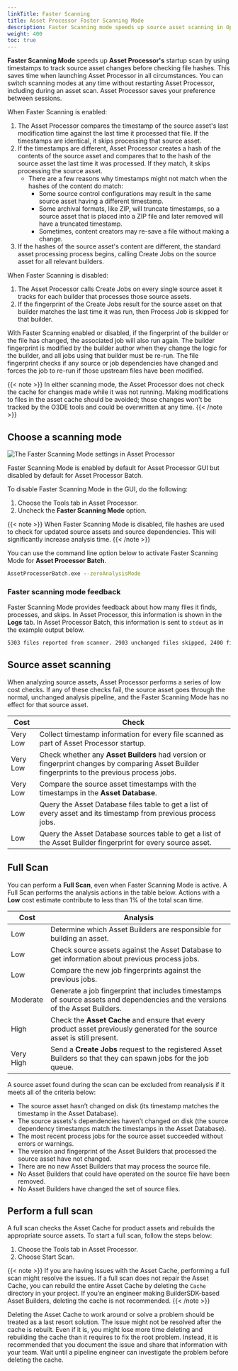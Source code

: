 ```yaml
---
linkTitle: Faster Scanning
title: Asset Processor Faster Scanning Mode
description: Faster Scanning mode speeds up source asset scanning in Open 3D Engine (O3DE).
weight: 400
toc: true
---
```


**Faster Scanning Mode** speeds up **Asset Processor's** startup scan by using timestamps to track source asset changes before checking file hashes. This saves time when launching Asset Processor in all circumstances. You can switch scanning modes at any time without restarting Asset Processor, including during an asset scan. Asset Processor saves your preference between sessions.

When Faster Scanning is enabled:
1. The Asset Processor compares the timestamp of the source asset's last modification time against the last time it processed that file. If the timestamps are identical, it skips processing that source asset.
1. If the timestamps are different, Asset Processor creates a hash of the contents of the source asset and compares that to the hash of the source asset the last time it was processed. If they match, it skips processing the source asset.
    * There are a few reasons why timestamps might not match when the hashes of the content do match:
        * Some source control configurations may result in the same source asset having a different timestamp.
        * Some archival formats, like ZIP, will truncate timestamps, so a source asset that is placed into a ZIP file and later removed will have a truncated timestamp.
        * Sometimes, content creators may re-save a file without making a change.
1. If the hashes of the source asset's content are different, the standard asset processing process begins, calling Create Jobs on the source asset for all relevant builders.

When Faster Scanning is disabled:
1. The Asset Processor calls Create Jobs on every single source asset it tracks for each builder that processes those source assets.
1. If the fingerprint of the Create Jobs result for the source asset on that builder matches the last time it was run, then Process Job is skipped for that builder.

With Faster Scanning enabled or disabled, if the fingerprint of the builder or the file has changed, the associated job will also run again. The builder fingerprint is modified by the builder author when they change the logic for the builder, and all jobs using that builder must be re-run. The file fingerprint checks if any source or job dependencies have changed and forces the job to re-run if those upstream files have been modified.

{{< note >}}
In either scanning mode, the Asset Processor does not check the cache for changes made while it was not running. Making modifications to files in the asset cache should be avoided; those changes won't be tracked by the O3DE tools and could be overwritten at any time.
{{< /note >}}

## Choose a scanning mode

![The Faster Scanning Mode settings in Asset Processor](/images/user-guide/assets/asset-processor/interface-fast-scan.png)

Faster Scanning Mode is enabled by default for Asset Processor GUI but disabled by default for Asset Processor Batch.

To disable Faster Scanning Mode in the GUI, do the following:
1. Choose the Tools tab in Asset Processor.
1. Uncheck the **Faster Scanning Mode** option.

{{< note >}}
When Faster Scanning Mode is disabled, file hashes are used to check for updated source assets and source dependencies. This will significantly increase analysis time.
{{< /note >}}

You can use the command line option below to activate Faster Scanning Mode for **Asset Processor Batch**.

```cmd
AssetProcessorBatch.exe --zeroAnalysisMode
```

### Faster scanning mode feedback

Faster Scanning Mode provides feedback about how many files it finds, processes, and skips. In Asset Processor, this information is shown in the **Logs** tab. In Asset Processor Batch, this information is sent to `stdout` as in the example output below.

```cmd
5303 files reported from scanner. 2903 unchanged files skipped, 2400 files processed
```

## Source asset scanning

When analyzing source assets, Asset Processor performs a series of low cost checks. If any of these checks fail, the source asset goes through the normal, unchanged analysis pipeline, and the Faster Scanning Mode has no effect for that source asset.

| Cost | Check |
| - | - |
| Very Low | Collect timestamp information for every file scanned as part of Asset Processor startup. |
| Very Low | Check whether any **Asset Builders** had version or fingerprint changes by comparing Asset Builder fingerprints to the previous process jobs. |
| Very Low | Compare the source asset timestamps with the timestamps in the **Asset Database**. |
| Low | Query the Asset Database files table to get a list of every asset and its timestamp from previous process jobs. |
| Low | Query the Asset Database sources table to get a list of the Asset Builder fingerprint for every source asset. |

## Full Scan

You can perform a **Full Scan**, even when Faster Scanning Mode is active. A Full Scan performs the analysis actions in the table below. Actions with a **Low** cost estimate contribute to less than 1% of the total scan time.

| Cost | Analysis |
| - | - |
| Low | Determine which Asset Builders are responsible for building an asset. |
| Low | Check source assets against the Asset Database to get information about previous process jobs. |
| Low | Compare the new job fingerprints against the previous jobs. |
| Moderate | Generate a job fingerprint that includes timestamps of source assets and dependencies and the versions of the Asset Builders. |
| High | Check the **Asset Cache** and ensure that every product asset previously generated for the source asset is still present. |
| Very High | Send a **Create Jobs** request to the registered Asset Builders so that they can spawn jobs for the job queue. |

A source asset found during the scan can be excluded from reanalysis if it meets all of the criteria below:

* The source asset hasn’t changed on disk (its timestamp matches the timestamp in the Asset Database).
* The source assets's dependencies haven’t changed on disk (the source dependency timestamps match the timestamps in the Asset Database).
* The most recent process jobs for the source asset succeeded without errors or warnings.
* The version and fingerprint of the Asset Builders that processed the source asset have not changed.
* There are no new Asset Builders that may process the source file.
* No Asset Builders that could have operated on the source file have been removed.
* No Asset Builders have changed the set of source files.

## Perform a full scan

A full scan checks the Asset Cache for product assets and rebuilds the appropriate source assets. To start a full scan, follow the steps below:

1. Choose the Tools tab in Asset Processor.
1. Choose Start Scan.

{{< note >}}
If you are having issues with the Asset Cache, performing a full scan might resolve the issues. If a full scan does not repair the Asset Cache, you can rebuild the entire Asset Cache by deleting the `Cache` directory in your project. If you’re an engineer making BuilderSDK-based Asset Builders, deleting the cache is not recommended.
{{< /note >}}

Deleting the Asset Cache to work around or solve a problem should be treated as a last resort solution. The issue might not be resolved after the cache is rebuilt. Even if it is, you might lose more time deleting and rebuilding the cache than it requires to fix the root problem. Instead, it is recommended that you document the issue and share that information with your team.  Wait until a pipeline engineer can investigate the problem before deleting the cache.
